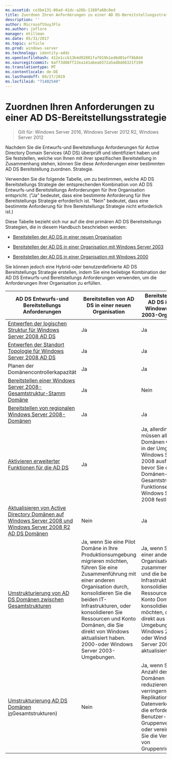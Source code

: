 ```yaml
---
ms.assetid: ce3be131-06ad-41dc-a26b-1168fa68c8ed
title: Zuordnen Ihren Anforderungen zu einer AD DS-Bereitstellungsstrategie
description: ''
author: MicrosoftGuyJFlo
ms.author: joflore
manager: mtillman
ms.date: 05/31/2017
ms.topic: article
ms.prod: windows-server
ms.technology: identity-adds
ms.openlocfilehash: 412e1ccb13b4d92801faf019b1ed6d01eff8b8d4
ms.sourcegitcommit: 6aff3d88ff22ea141a6ea6572a5ad8dd6321f199
ms.translationtype: MT
ms.contentlocale: de-DE
ms.lasthandoff: 09/27/2019
ms.locfileid: "71402540"
---
```

# <a name="mapping-your-requirements-to-an-ad-ds-deployment-strategy"></a>Zuordnen Ihren Anforderungen zu einer AD DS-Bereitstellungsstrategie

>Gilt für: Windows Server 2016, Windows Server 2012 R2, Windows Server 2012

Nachdem Sie die Entwurfs-und Bereitstellungs Anforderungen für Active Directory Domain Services (AD DS) überprüft und identifiziert haben und Sie feststellen, welche von Ihnen mit ihrer spezifischen Bereitstellung in Zusammenhang stehen, können Sie diese Anforderungen einer bestimmten AD DS Bereitstellung zuordnen. Strategie.  
  
Verwenden Sie die folgende Tabelle, um zu bestimmen, welche AD DS Bereitstellungs Strategie der entsprechenden Kombination von AD DS Entwurfs-und Bereitstellungs Anforderungen für Ihre Organisation entspricht. ("Ja" bedeutet, dass eine bestimmte Anforderung für Ihre Bereitstellungs Strategie erforderlich ist. "Nein" bedeutet, dass eine bestimmte Anforderung für Ihre Bereitstellungs Strategie nicht erforderlich ist.)  
  
Diese Tabelle bezieht sich nur auf die drei primären AD DS Bereitstellungs Strategien, die in diesem Handbuch beschrieben werden:  
  
-   [Bereitstellen der AD DS in einer neuen Organisation](../../ad-ds/plan/Deploying-AD-DS-in-a-New-Organization.md)  
  
-   [Bereitstellen der AD DS in einer Organisation mit Windows Server 2003](../../ad-ds/plan/Deploying-AD-DS-in-a-Windows-Server-2003-Organization.md)  
  
-   [Bereitstellen der AD DS in einer Organisation mit Windows 2000](../../ad-ds/plan/Deploying-AD-DS-in-a-Windows-2000-Organization.md)  
  
Sie können jedoch eine Hybrid-oder benutzerdefinierte AD DS Bereitstellungs Strategie erstellen, indem Sie eine beliebige Kombination der AD DS Entwurfs-und Bereitstellungs Anforderungen verwenden, um die Anforderungen Ihrer Organisation zu erfüllen.  
  
|AD DS Entwurfs-und Bereitstellungs Anforderungen|Bereitstellen von AD DS in einer neuen Organisation|Bereitstellen von AD DS in einer Windows Server 2003-Organisation|Bereitstellen von AD DS in einer Windows 2000-Organisation|  
|--------------------------------------------|-----------------------------------------|---------------------------------------------------------|--------------------------------------------------|  
|[Entwerfen der logischen Struktur für Windows Server 2008 AD DS](https://technet.microsoft.com/library/cc770806.aspx)|Ja|Ja|Ja|  
|[Entwerfen der Standort Topologie für Windows Server 2008 AD DS](Designing-the-Site-Topology.md)|Ja|Ja|Ja|  
|Planen der Domänencontrollerkapazität|Ja|Ja|Ja|  
|[Bereitstellen einer Windows Server 2008-Gesamtstruktur-Stamm Domäne](https://technet.microsoft.com/library/cc731174.aspx)|Ja|Nein|Nein|  
|[Bereitstellen von regionalen Windows Server 2008-Domänen](https://technet.microsoft.com/library/cc755118.aspx)|Ja|Ja|Ja|  
|[Aktivieren erweiterter Funktionen für die AD DS](../../ad-ds/plan/Enabling-Advanced-Features-for-AD-DS.md)|Ja|Ja, allerdings müssen alle Domänen Controller in der Umgebung Windows Server 2008 ausführen, bevor Sie die Domänen-oder Gesamtstruktur Funktionsebene auf Windows Server 2008 festlegen.|Ja, allerdings müssen alle Domänen Controller in der Umgebung Windows Server 2008 ausführen, bevor Sie die Domänen-oder Gesamtstruktur Funktionsebene auf Windows Server 2008 festlegen.|  
|[Aktualisieren von Active Directory Domänen auf Windows Server 2008 und Windows Server 2008 R2 AD DS Domänen](https://technet.microsoft.com/library/cc731188.aspx)|Nein|Ja|Ja|  
|[Umstrukturierung von AD DS Domänen zwischen Gesamtstrukturen](https://go.microsoft.com/fwlink/?LinkId=93678)|Ja, wenn Sie eine Pilot Domäne in Ihre Produktionsumgebung migrieren möchten, führen Sie eine Zusammenführung mit einer anderen Organisation durch, konsolidieren Sie die beiden IT-Infrastrukturen, oder konsolidieren Sie Ressourcen und Konto Domänen, die Sie direkt von Windows aktualisiert haben. 2000-oder Windows Server 2003-Umgebungen.|Ja, wenn Sie mit einer anderen Organisation zusammenführen und die beiden IT-Infrastrukturen konsolidieren oder Ressourcen-und Konto Domänen konsolidieren möchten, die Sie direkt aus den Umgebungen Windows 2000 oder Windows Server 2003 aktualisiert haben.|Ja, wenn Sie mit einer anderen Organisation zusammenführen und die beiden IT-Infrastrukturen konsolidieren oder Ressourcen-und Konto Domänen konsolidieren möchten, die Sie direkt aus den Umgebungen Windows 2000 oder Windows Server 2003 aktualisiert haben.|  
|[Umstrukturierung AD DS Domänen in](https://go.microsoft.com/fwlink/?LinkId=82740)Gesamtstrukturen)|Nein|Ja, wenn Sie die Anzahl der Domänen reduzieren müssen, verringern Sie den Replikations Datenverkehr und die erforderliche Benutzer-und Gruppenverwaltung, oder vereinfachen Sie die Verwaltung von Gruppenrichtlinie.|Ja, wenn Sie die Anzahl der Domänen reduzieren müssen, verringern Sie den Replikations Datenverkehr und die erforderliche Benutzer-und Gruppenverwaltung, oder vereinfachen Sie die Verwaltung von Gruppenrichtlinie.|  
  


